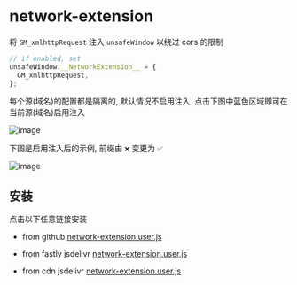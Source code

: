 # network-extension

将 `GM_xmlhttpRequest` 注入 `unsafeWindow` 以绕过 cors 的限制

```ts
// if enabled, set
unsafeWindow.__NetworkExtension__ = {
  GM_xmlhttpRequest,
};
```

每个源(域名)的配置都是隔离的, 默认情况不启用注入, 点击下图中蓝色区域即可在当前源(域名)启用注入

![image](https://github.com/gkd-kit/selector/assets/38517192/995ca497-a73b-4119-9afd-8161f9d303e2)

下图是启用注入后的示例, 前缀由 `❌` 变更为 `✅`

![image](https://github.com/gkd-kit/network-extension/assets/38517192/97ee0a77-67f4-4fad-b068-3519097e6e45)

## 安装

点击以下任意链接安装

- from github [network-extension.user.js](https://github.com/gkd-kit/network-extension/raw/main/dist/network-extension.user.js)

- from fastly jsdelivr [network-extension.user.js](https://fastly.jsdelivr.net/gh/gkd-kit/network-extension@main/dist/network-extension.user.js)

- from cdn jsdelivr [network-extension.user.js](https://cdn.jsdelivr.net/gh/gkd-kit/network-extension@main/dist/network-extension.user.js)
